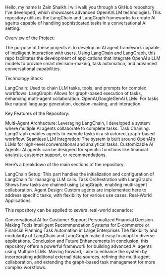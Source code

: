 Hello, my name is Zain Shaikh.I will walk you through a GitHub repository I’ve developed, which showcases advanced OpenAI/LLM technologies. This repository utilizes the LangChain and LangGraph frameworks to create AI agents capable of handling sophisticated tasks in a conversational AI setting.

Overview of the Project:

The purpose of these projects is to develop an AI agent framework capable of intelligent interaction with users. Using LangChain and LangGraph, this repo facilitates the development of applications that integrate OpenAI’s LLM models to provide smart decision-making, task automation, and advanced conversational capabilities.

Technology Stack:

LangChain: Used to chain LLM tasks, tools, and prompts for complex workflows.
LangGraph: Allows for graph-based execution of tasks, enhancing multi-agent collaboration.
OpenAI,GoogleGenAi LLMs: For tasks like natural language generation, decision-making, and interaction.

Key Features of the Repository:

Multi-Agent Architecture: Leveraging LangChain, I developed a system where multiple AI agents collaborate to complete tasks.
Task Chaining: LangGraph enables agents to execute tasks in a structured, graph-based workflow.
Seamless LLM Integration: The system is built around OpenAI’s LLMs for high-level conversational and analytical tasks.
Customizable AI Agents: AI agents can be designed for specific functions like financial analysis, customer support, or recommendations.

Here’s a breakdown of the main sections of the repository:

LangChain Setup: This part handles the initialization and configuration of LangChain for managing LLM calls.
Task Orchestration with LangGraph: Shows how tasks are chained using LangGraph, enabling multi-agent collaboration.
Agent Design: Custom agents are implemented here to address specific tasks, with flexibility for various use cases.
Real-World Applications

This repository can be applied to several real-world scenarios:

Conversational AI for Customer Support
Personalized Financial Decision-Making Tools
Intelligent Recommendation Systems for E-commerce or Financial Planning
Task Automation in Large Enterprises
The flexibility and modularity of LangChain and LangGraph make it easy to adapt to diverse applications.
Conclusion and Future Enhancements
In conclusion, this repository offers a powerful framework for building advanced AI agents using Multiple LLMs. Moving forward, I aim to enhance the system by incorporating additional external data sources, refining the multi-agent collaboration, and extending the graph-based task management for more complex workflows.

